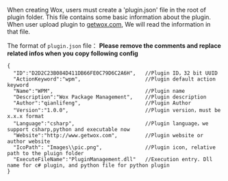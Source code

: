 When creating Wox, users must create a 'plugin.json' file in the root of plugin folder. This file contains some basic information about the plugin. When user upload plugin to [getwox.com](http://www.getwox.com),
We will read the information in that file.

The format of `plugin.json` file：
**Please remove the comments and replace related infos when you copy following config**
```
{
  "ID":"D2D2C23B084D411DB66FE0C79D6C2A6H",   //Plugin ID，32 bit UUID
  "ActionKeyword":"wpm",                     //Plugin default action keyword
  "Name":"WPM",                              //Plugin name
  "Description":"Wox Package Management",    //Plugin description
  "Author":"qianlifeng",                     //Plugin Author
  "Version":"1.0.0",                         //Plugin version，must be x.x.x format
  "Language":"csharp",                       //Plugin language，we support csharp,python and executable now
  "Website":"http://www.getwox.com",         //Plugin website or author website
  "IcoPath": "Images\\pic.png",              //Plugin icon, relative path to the pluign folder
  "ExecuteFileName":"PluginManagement.dll"   //Execution entry. Dll name for c# plugin, and python file for python plugin
}
```
